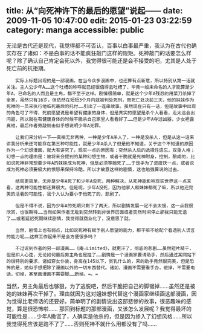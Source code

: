 title: 从“向死神许下的最后的愿望”说起——
date: 2009-11-05 10:47:00
edit: 2015-01-23 03:22:59
category: manga
accessible: public
---

无论是古代还是现代，我觉得都不可否认，百事以白事最严重，我认为在古代也确实存在了诸如：不是白事的话不能疯狂敲门这样的规矩。死神敲门的话要怎么样呢？除了确认自己肯定会死以外，我觉得很可能还是会不接受的吧，尤其是人处于死亡前的抗拒期。

    　　实际上标题出现的是一部漫画，在当今众多漫画中，也还算有点新意，所以特别从第一话就关注。主人公少年A……这个吐槽的称呼就已经很值得去吐槽了，毕竟一般未命名的人才能算是少年A，已命名的人而且是主角，都不至于这样。剧情很简单，就是这个少年A残忍的用菜刀杀掉了全家，虽然只有16岁，但依然在短短3个月内就被判处死刑，而死亡处决前三天，他的妹妹作为死神的一员来执行他临死最后的托付……引出了一连串故事。虽然现在只有一话，但是故事中出现的角色可了不得，死前愿望说是希望有健康的身体，但是真实的愿望是杀个人看看，走太远会出问题，所以就在有健康身体的时候干脆杀自己家里人看看好了……但是少年A夺过凶器，少女袒露真相，最后作者旁敲侧击似乎想说明少年A无罪。

    　　让我们来分析一下——真相无非两种，一种是少年A杀人了，一种是没杀人，但是从这一话来讲我分析来还可能存在第三种可能性，就是少年A杀人了但是他不知道，关于这个不知道的原因作为一个幻想漫画，就大有讲究了。现实一点的原因有：突然杀人后的选择性遗忘，双重人格；幻想一点的理由是：被将来会提到的某种幻想生物，或者干脆就是死神附身，控制，酿成的，比如说死神非常想要少年A的妹妹成为死神，但是必须等她死了……于是乎为了进度快一点，或者说成为死神必须要极大的愤怒来保持冷酷，所以才故意这样的剧情，这也勉强算说的过去。

    　　结局更简单，无非是少年A死了和少年A没死，两种解决，从死神能影响现实世界这一点来看，这两种可能性都还算很大。但是呢，少年A没死，因为他家人和妹妹都死了嘛，所以他还完美的活着的可能性，我个人认为要小于他死了的，悲剧了。

    　　但是不得不说，因为少年A的死期只剩下了两天，所以剧情发展一定不会太慢，这一点我很欣赏，也很期待……当然如果作者无耻到突然转到异世界层面或者突然时间停止那我只能无语了……或者延迟死期继续剧情，我觉得就商业化了，没意思了就。

    　　当然，剧情上也有弱点，比如说死神有赋予别人愿望的能力，那干嘛不给配个看透别人谎言的能力呢……这样工作起来不是会方便很多吗？

    　　不过说到作者的另一部漫画……《庵☆Limited》，就更汗了，彻底的悲剧……虽然短片精干，但是扣人心弦，无论如何最后男主角也是挂了……剧情是一个漫画家要请助手，然后通过某网站下的很特别的要求，诸如穿女仆装，身高在145以下，贫乳什么的，来的助手竟然很完美，但是恐怖的是，她似乎想把除了漫画以外的一切东西替代。诸如，漫画不需要看手办，砸掉，不需要电话，切掉，甚至画漫画不需要脚……断掉。=。=
当然，男主角最后也够狠，为了逃脱吧，然后干脆把自己的脚锯掉……虽然还是被她的妹妹再次干掉了。理由就因为这对姐妹想代替这个漫画家继续画这部漫画，因为觉得比老师话的还要好。简单明了的剧情说出这部悲惨的故事，很恶趣味的感觉，算是很恐怖啦……
那回到标题的那部漫画，又该怎么发展呢？我觉得最坏的可能性是……少年A撒谎了，人确实是他杀的，但是因为掺入了幻想风格……所以我觉得死应该是跑不了了……否则死神不就什么用都没有了吗……